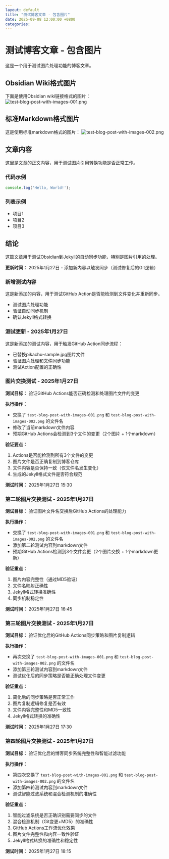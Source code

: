 ```yaml
---
layout: default
title: "测试博客文章 - 包含图片"
date: 2025-09-08 12:00:00 +0800
categories:
---
```


# 测试博客文章 - 包含图片

这是一个用于测试图片处理功能的博客文章。

## Obsidian Wiki格式图片

下面是使用Obsidian wiki链接格式的图片：
![test-blog-post-with-images-001.png](/assets/images/posts/2025/2025-09-08-测试博客文章-包含图片/2025-09-08-测试博客文章-包含图片_001.png)

## 标准Markdown格式图片

这是使用标准markdown格式的图片：
![test-blog-post-with-images-002.png](/assets/images/posts/2025/2025-09-08-测试博客文章-包含图片/2025-09-08-测试博客文章-包含图片_002.png)

## 文章内容

这里是文章的正文内容，用于测试图片引用转换功能是否正常工作。

### 代码示例

```javascript
console.log('Hello, World!');
```

### 列表示例

- 项目1
- 项目2
- 项目3

## 结论

这篇文章用于测试Obsidian到Jekyll的自动同步功能，特别是图片引用的处理。

**更新时间：** 2025年1月27日 - 添加新内容以触发同步（测试修复后的Git逻辑）

### 新增测试内容

这是新添加的内容，用于测试GitHub Action是否能检测到文件变化并重新同步。

- 测试图片处理功能
- 验证自动同步机制
- 确认Jekyll格式转换



### 测试更新 - 2025年1月27日

这是新添加的测试内容，用于触发GitHub Action同步流程：
- 已替换pikachu-sample.jpg图片文件
- 验证图片处理和文件同步功能
- 测试Action配置的正确性

### 图片交换测试 - 2025年1月27日

**测试目标：** 验证GitHub Actions能否正确检测和处理图片文件的变更

**执行操作：**
- 交换了 `test-blog-post-with-images-001.png` 和 `test-blog-post-with-images-002.png` 的文件名
- 修改了当前markdown文件内容
- 预期GitHub Actions会检测到3个文件的变更（2个图片 + 1个markdown）

**验证要点：**
1. Actions是否能检测到所有3个文件的变更
2. 图片文件是否正确复制到博客仓库
3. 文件内容是否保持一致（仅文件名发生变化）
4. 生成的Jekyll格式文件是否符合规范

**测试时间：** 2025年1月27日 15:30

### 第二轮图片交换测试 - 2025年1月27日

**测试目标：** 验证图片文件名交换后GitHub Actions的处理能力

**执行操作：**
- 交换了 `test-blog-post-with-images-001.png` 和 `test-blog-post-with-images-002.png` 的文件名
- 添加第二轮测试内容到markdown文件
- 预期GitHub Actions检测到3个文件变更（2个图片交换 + 1个markdown更新）

**验证重点：**
1. 图片内容完整性（通过MD5验证）
2. 文件名映射正确性
3. Jekyll格式转换准确性
4. 同步机制稳定性

**测试时间：** 2025年1月27日 16:45

### 第三轮图片交换测试 - 2025年1月27日

**测试目标：** 验证优化后的GitHub Actions同步策略和图片复制逻辑

**执行操作：**
- 再次交换了 `test-blog-post-with-images-001.png` 和 `test-blog-post-with-images-002.png` 的文件名
- 添加第三轮测试内容到markdown文件
- 测试优化后的同步策略是否能正确处理文件变更

**验证重点：**
1. 简化后的同步策略是否正常工作
2. 图片复制逻辑修复是否有效
3. 文件内容完整性和MD5一致性
4. Jekyll格式转换的准确性

**测试时间：** 2025年1月27日 17:30

### 第四轮图片交换测试 - 2025年1月27日

**测试目标：** 验证优化后的博客同步系统完整性和智能过滤功能

**执行操作：**
- 第四次交换了 `test-blog-post-with-images-001.png` 和 `test-blog-post-with-images-002.png` 的文件名
- 添加第四轮测试内容到markdown文件
- 测试智能过滤系统和混合检测机制的准确性

**验证重点：**
1. 智能过滤系统是否正确识别需要同步的文件
2. 混合检测机制（Git变更+MD5）的准确性
3. GitHub Actions工作流优化效果
4. 图片文件完整性和内容一致性验证
5. Jekyll格式转换的准确性和稳定性

**测试时间：** 2025年1月27日 18:15